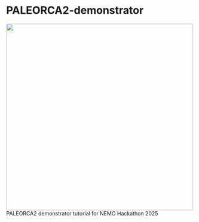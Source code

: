 # PALEORCA2-demonstrator
<img src="https://www.nemo-ocean.eu/wp-content/uploads/graphics.004-1024x576.jpeg" align="center" width="500"> 
PALEORCA2 demonstrator tutorial for NEMO Hackathon 2025
